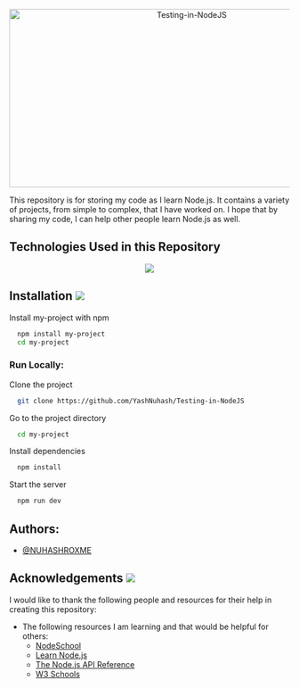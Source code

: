 <p align = "center">
<img src="https://socialify.git.ci/YashNuhash/Testing-in-NodeJS/image?description=1&font=Raleway&forks=1&issues=1&language=1&name=1&owner=1&pattern=Floating%20Cogs&pulls=1&stargazers=1&theme=Light" alt="Testing-in-NodeJS" width="640" height="320" />
</p>

This repository is for storing my code as I learn Node.js. It contains a variety of projects, from simple to complex, that I have worked on. I hope that by sharing my code, I can help other people learn Node.js as well.


## Technologies Used in this Repository
<p align="center">
  <a href="https://skillicons.dev">
    <img src="https://skillicons.dev/icons?i=git,js,html,css,githubactions,nodejs" />
  </a>
</p>

    
## Installation ![](https://i.imgur.com/waxVImv.png)

Install my-project with npm

```bash
  npm install my-project
  cd my-project
```
    
### Run Locally:

Clone the project

```bash
  git clone https://github.com/YashNuhash/Testing-in-NodeJS
```

Go to the project directory

```bash
  cd my-project
```

Install dependencies

```bash
  npm install
```

Start the server

```bash
  npm run dev
```



## Authors:

- [@NUHASHROXME](https://github.com/YashNuhash)



 ## Acknowledgements ![](https://i.imgur.com/waxVImv.png)

I would like to thank the following people and resources for their help in creating this repository:

* The following resources I am learning and that would be helpful for others:
    * [NodeSchool](https://nodeschool.io/)
    * [Learn Node.js](https://www.learnnode.com/)
    * [The Node.js API Reference](https://nodejs.org/api/)
    * [W3 Schools](https://www.w3schools.com/nodejs/default.asp)

